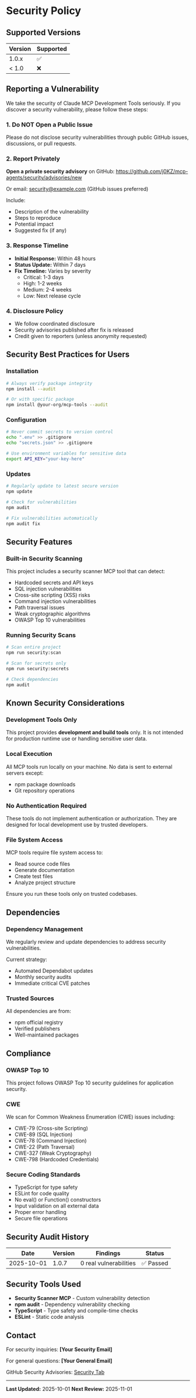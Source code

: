 # Security Policy

## Supported Versions

| Version | Supported          |
| ------- | ------------------ |
| 1.0.x   | :white_check_mark: |
| < 1.0   | :x:                |

## Reporting a Vulnerability

We take the security of Claude MCP Development Tools seriously. If you discover a security vulnerability, please follow these steps:

### 1. Do NOT Open a Public Issue

Please do not disclose security vulnerabilities through public GitHub issues, discussions, or pull requests.

### 2. Report Privately

**Open a private security advisory** on GitHub:
https://github.com/j0KZ/mcp-agents/security/advisories/new

Or email: security@example.com (GitHub issues preferred)

Include:

- Description of the vulnerability
- Steps to reproduce
- Potential impact
- Suggested fix (if any)

### 3. Response Timeline

- **Initial Response:** Within 48 hours
- **Status Update:** Within 7 days
- **Fix Timeline:** Varies by severity
  - Critical: 1-3 days
  - High: 1-2 weeks
  - Medium: 2-4 weeks
  - Low: Next release cycle

### 4. Disclosure Policy

- We follow coordinated disclosure
- Security advisories published after fix is released
- Credit given to reporters (unless anonymity requested)

## Security Best Practices for Users

### Installation

```bash
# Always verify package integrity
npm install --audit

# Or with specific package
npm install @your-org/mcp-tools --audit
```

### Configuration

```bash
# Never commit secrets to version control
echo ".env" >> .gitignore
echo "secrets.json" >> .gitignore

# Use environment variables for sensitive data
export API_KEY="your-key-here"
```

### Updates

```bash
# Regularly update to latest secure version
npm update

# Check for vulnerabilities
npm audit

# Fix vulnerabilities automatically
npm audit fix
```

## Security Features

### Built-in Security Scanning

This project includes a security scanner MCP tool that can detect:

- Hardcoded secrets and API keys
- SQL injection vulnerabilities
- Cross-site scripting (XSS) risks
- Command injection vulnerabilities
- Path traversal issues
- Weak cryptographic algorithms
- OWASP Top 10 vulnerabilities

### Running Security Scans

```bash
# Scan entire project
npm run security:scan

# Scan for secrets only
npm run security:secrets

# Check dependencies
npm audit
```

## Known Security Considerations

### Development Tools Only

This project provides **development and build tools** only. It is not intended for production runtime use or handling sensitive user data.

### Local Execution

All MCP tools run locally on your machine. No data is sent to external servers except:

- npm package downloads
- Git repository operations

### No Authentication Required

These tools do not implement authentication or authorization. They are designed for local development use by trusted developers.

### File System Access

MCP tools require file system access to:

- Read source code files
- Generate documentation
- Create test files
- Analyze project structure

Ensure you run these tools only on trusted codebases.

## Dependencies

### Dependency Management

We regularly review and update dependencies to address security vulnerabilities.

Current strategy:

- Automated Dependabot updates
- Monthly security audits
- Immediate critical CVE patches

### Trusted Sources

All dependencies are from:

- npm official registry
- Verified publishers
- Well-maintained packages

## Compliance

### OWASP Top 10

This project follows OWASP Top 10 security guidelines for application security.

### CWE

We scan for Common Weakness Enumeration (CWE) issues including:

- CWE-79 (Cross-site Scripting)
- CWE-89 (SQL Injection)
- CWE-78 (Command Injection)
- CWE-22 (Path Traversal)
- CWE-327 (Weak Cryptography)
- CWE-798 (Hardcoded Credentials)

### Secure Coding Standards

- TypeScript for type safety
- ESLint for code quality
- No eval() or Function() constructors
- Input validation on all external data
- Proper error handling
- Secure file operations

## Security Audit History

| Date       | Version | Findings               | Status    |
| ---------- | ------- | ---------------------- | --------- |
| 2025-10-01 | 1.0.7   | 0 real vulnerabilities | ✅ Passed |

## Security Tools Used

- **Security Scanner MCP** - Custom vulnerability detection
- **npm audit** - Dependency vulnerability checking
- **TypeScript** - Type safety and compile-time checks
- **ESLint** - Static code analysis

## Contact

For security inquiries: **[Your Security Email]**

For general questions: **[Your General Email]**

GitHub Security Advisories: [Security Tab](https://github.com/your-org/mcp-tools/security)

---

**Last Updated:** 2025-10-01
**Next Review:** 2025-11-01
